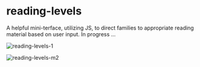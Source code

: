 # reading-levels
A helpful mini-terface, utilizing JS, to direct families to appropriate reading material based on user input. In progress ...

![reading-levels-1](https://user-images.githubusercontent.com/44883733/57958798-10fb9f80-78cf-11e9-980d-72112300b61d.png)

![reading-levels-m2](https://user-images.githubusercontent.com/44883733/58213182-37e71680-7cbf-11e9-9526-de88b11ebb83.PNG)
